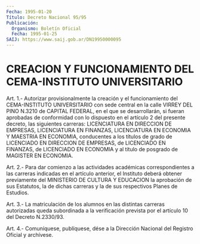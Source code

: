 ```yaml
---
Fecha: 1995-01-20
Título: Decreto Nacional 95/95
Publicación:
  Organismo: Boletín Oficial
  Fecha: 1995-01-25
SAIJ: https://www.saij.gob.ar/DN19950000095
---
```

# CREACION Y FUNCIONAMIENTO DEL CEMA-INSTITUTO UNIVERSITARIO

<a id="1"></a>
Art. 1.- Autorizar provisionalmente la creación y el funcionamiento  del  CEMA-INSTITUTO  UNIVERSITARIO con sede central en la calle VIRREY DEL PINO N.3210 de  CAPITAL  FEDERAL,  en el que se  desarrollarán,  si  fueran  aprobadas  de  conformidad  con  lo dispuesto  en  el  artículo  2 del presente decreto, las siguientes carreras: LICENCIATURA EN DIRECCION  DE  EMPRESAS,  LICENCIATURA EN FINANZAS,    LICENCIATURA  EN  ECONOMIA  Y  MAESTRIA  EN  ECONOMIA, conducentes a  los  títulos  de grado de LICENCIADO EN DIRECCION DE EMPRESAS, de LICENCIADO EN FINANZAS,  de  LICENCIADO  EN ECONOMIA y al título de posgrado de MAGISTER EN ECONOMIA.

<a id="2"></a>
Art.  2.-  Para  dar  comienzo  a  las  actividades académicas correspondientes a las carreras indicadas en el  artículo anterior, el Instituto deberá obtener previamente del MINISTERIO  DE  CULTURA Y  EDUCACION  la aprobación de sus Estatutos, la de dichas carreras y la de sus respectivos Planes de Estudios.

<a id="3"></a>
Art.  3.-  La  matriculación  de  los alumnos en las distintas carreras autorizadas queda subordinada a  la  verificación prevista por el artículo 10 del Decreto N.2330/93.

<a id="4"></a>
Art. 4.- Comuníquese, publíquese, dése a la Dirección Nacional del Registro Oficial y archívese.